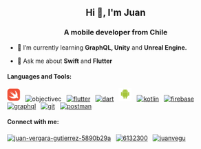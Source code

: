 <h2 align="center">Hi 👋, I'm Juan</h2>
<h3 align="center">A mobile developer from Chile</h3>

- 🌱 I’m currently learning **GraphQL, Unity** and **Unreal Engine.**

- 💬 Ask me about **Swift** and **Flutter**

<h4 align="left">Languages and Tools:</h4>
<p align="left">
  <a href="https://developer.apple.com/swift/" target="_blank" rel="noreferrer"><img src="https://raw.githubusercontent.com/devicons/devicon/master/icons/swift/swift-original.svg" alt="swift" width="30" height="30"/></a> &nbsp;
  <img src="https://www.vectorlogo.zone/logos/apple_objectivec/apple_objectivec-icon.svg" alt="objectivec" width="30" height="30"/> &nbsp;
  <a href="https://flutter.dev" target="_blank" rel="noreferrer"><img src="https://www.vectorlogo.zone/logos/flutterio/flutterio-icon.svg" alt="flutter" width="30" height="30"/></a> &nbsp;
  <a href="https://dart.dev" target="_blank" rel="noreferrer"><img src="https://www.vectorlogo.zone/logos/dartlang/dartlang-icon.svg" alt="dart" width="30" height="30"/></a> &nbsp;
  <a href="https://developer.android.com" target="_blank" rel="noreferrer"><img src="https://raw.githubusercontent.com/devicons/devicon/master/icons/android/android-original-wordmark.svg" alt="android" width="30" height="30"/></a> &nbsp;
  <a href="https://kotlinlang.org" target="_blank" rel="noreferrer"><img src="https://www.vectorlogo.zone/logos/kotlinlang/kotlinlang-icon.svg" alt="kotlin" width="30" height="30"/></a> &nbsp;
  <a href="https://firebase.google.com/" target="_blank" rel="noreferrer"><img src="https://www.vectorlogo.zone/logos/firebase/firebase-icon.svg" alt="firebase" width="30" height="30"/></a> &nbsp;
  <a href="https://graphql.org" target="_blank" rel="noreferrer"><img src="https://www.vectorlogo.zone/logos/graphql/graphql-icon.svg" alt="graphql" width="30" height="30"/></a> &nbsp;
  <a href="https://git-scm.com/" target="_blank" rel="noreferrer"><img src="https://www.vectorlogo.zone/logos/git-scm/git-scm-icon.svg" alt="git" width="30" height="30"/></a> &nbsp;
  <a href="https://postman.com" target="_blank" rel="noreferrer"><img src="https://www.vectorlogo.zone/logos/getpostman/getpostman-icon.svg" alt="postman" width="30" height="30"/></a> 
</p>

<h4 align="left">Connect with me:</h4>
<p align="left">
  <a href="https://linkedin.com/in/juan-vergara-gutierrez-5890b29a" target="blank"><img align="center" src="https://raw.githubusercontent.com/rahuldkjain/github-profile-readme-generator/master/src/images/icons/Social/linked-in-alt.svg" alt="juan-vergara-gutierrez-5890b29a" height="24" width="24" /></a> &nbsp;
  <a href="https://stackoverflow.com/users/6132300" target="blank"><img align="center" src="https://raw.githubusercontent.com/rahuldkjain/github-profile-readme-generator/master/src/images/icons/Social/stack-overflow.svg" alt="6132300" height="24" width="24" /></a> &nbsp;
  <a href="https://www.hackerrank.com/juanvegu" target="blank"><img align="center" src="https://raw.githubusercontent.com/rahuldkjain/github-profile-readme-generator/master/src/images/icons/Social/hackerrank.svg" alt="juanvegu" height="24" width="24" /></a>
</p>
